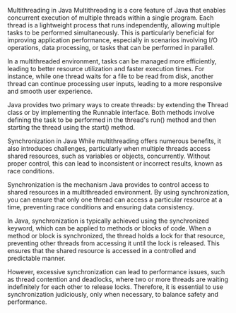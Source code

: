 Multithreading in Java
Multithreading is a core feature of Java that enables concurrent execution of multiple threads within a single program. Each thread is a lightweight process that runs independently, allowing multiple tasks to be performed simultaneously. This is particularly beneficial for improving application performance, especially in scenarios involving I/O operations, data processing, or tasks that can be performed in parallel.

In a multithreaded environment, tasks can be managed more efficiently, leading to better resource utilization and faster execution times. For instance, while one thread waits for a file to be read from disk, another thread can continue processing user inputs, leading to a more responsive and smooth user experience.

Java provides two primary ways to create threads: by extending the Thread class or by implementing the Runnable interface. Both methods involve defining the task to be performed in the thread's run() method and then starting the thread using the start() method.

Synchronization in Java
While multithreading offers numerous benefits, it also introduces challenges, particularly when multiple threads access shared resources, such as variables or objects, concurrently. Without proper control, this can lead to inconsistent or incorrect results, known as race conditions.

Synchronization is the mechanism Java provides to control access to shared resources in a multithreaded environment. By using synchronization, you can ensure that only one thread can access a particular resource at a time, preventing race conditions and ensuring data consistency.

In Java, synchronization is typically achieved using the synchronized keyword, which can be applied to methods or blocks of code. When a method or block is synchronized, the thread holds a lock for that resource, preventing other threads from accessing it until the lock is released. This ensures that the shared resource is accessed in a controlled and predictable manner.

However, excessive synchronization can lead to performance issues, such as thread contention and deadlocks, where two or more threads are waiting indefinitely for each other to release locks. Therefore, it is essential to use synchronization judiciously, only when necessary, to balance safety and performance.
